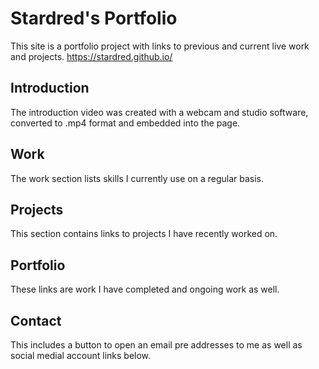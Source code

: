 # Stardred's Portfolio

This site is a portfolio project with links to previous and current live work and projects.
https://stardred.github.io/

## Introduction

The introduction video was created with a webcam and studio software, converted to .mp4 format and embedded into the page.

## Work

The work section lists skills I currently use on a regular basis.

## Projects

This section contains links to projects I have recently worked on.

## Portfolio

These links are work I have completed and ongoing work as well.

## Contact

This includes a button to open an email pre addresses to me as well as social medial account links below.
